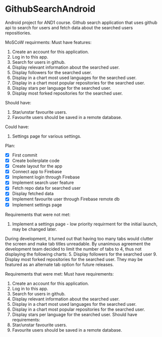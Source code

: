 # GithubSearchAndroid

Android project for AND1 course. Github search application that uses github api to search for users and fetch data about the searched users repositiories.

MoSCoW requirments:
Must have features:
1. Create an account for this application.
2. Log in to this app.
3. Search for users in github.
4. Display relevant information about the searched user.
5. Display followers for the searched user.
6. Display in a chart most used languages for the searched user.
7. Display in a chart most popular repositories for the searched user.
8. Display stars per language for the searched user.
9. Display most forked repositories for the searched user.

Should have:
1. Star/unstar favourite users.
2. Favourite users should be saved in a remote database.

Could have:
1. Settings page for various settings.

Plan:
- [x] First commit
- [x] Create boilerplate code
- [x] Create layout for the app
- [x] Connect app to Firebase
- [x] Implement login through Firebase
- [x] Implement search user feature
- [x] Fetch repo data for searched user
- [x] Display fetched data
- [x] Implement favourite user through Firebase remote db
- [x] Implement settings page

Requirements that were not met:
1. Implement a settings page - low priority requirment for the initial launch, may be changed later.

During development, it turned out that having too many tabs would clutter the screen and make tab titles unreadable. By unanimous agreement
the development team decided to limit the number of tabs to 4, thus not displaying the following charts:
5. Display followers for the searched user
9. Display most forked repositories for the searched user.
They may be featured as an alternate tab option for future releases.

Requirements that were met:
Must have requirements:
1. Create an account for this application.
2. Log in to this app.
3. Search for users in github.
4. Display relevant information about the searched user.
6. Display in a chart most used languages for the searched user.
7. Display in a chart most popular repositories for the searched user.
8. Display stars per language for the searched user.
Should have requirements:
1. Star/unstar favourite users.
2. Favourite users should be saved in a remote database.